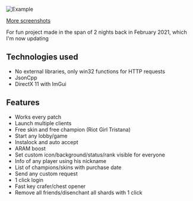 ![Example](https://i.imgur.com/rfUPFMg.png)

[More screenshots](https://imgur.com/a/tdqsZpw)

For fun project made in the span of 2 nights back in February 2021, which I'm now updating

## Technologies used
* No external libraries, only win32 functions for HTTP requests
* JsonCpp
* DirectX 11 with ImGui

## Features
* Works every patch
* Launch multiple clients
* Free skin and free champion (Riot Girl Tristana)
* Start any lobby/game 
* Instalock and auto accept
* ARAM boost
* Set custom icon/background/status/rank visible for everyone
* Info of any player using his nickname
* List of champions/skins with purchase date 
* Send any custom request
* 1 click login 
* Fast key crafer/chest opener
* Remove all friends/disenchant all shards with 1 click
